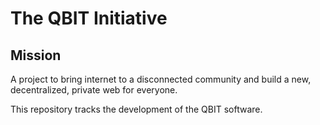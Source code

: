 # The QBIT Initiative

## Mission
A project to bring internet to a disconnected community and build a new, decentralized, private web for everyone.

This repository tracks the development of the QBIT software.
